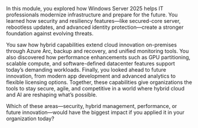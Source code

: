 In this module, you explored how Windows Server 2025 helps IT professionals modernize infrastructure and prepare for the future. You learned how security and resiliency features—like secured-core server, rebootless updates, and advanced identity protection—create a stronger foundation against evolving threats. 

You saw how hybrid capabilities extend cloud innovation on-premises through Azure Arc, backup and recovery, and unified monitoring tools. You also discovered how performance enhancements such as GPU partitioning, scalable compute, and software-defined datacenter features support today’s demanding workloads. Finally, you looked ahead to future innovation, from modern app development and advanced analytics to flexible licensing options. Together, these capabilities give organizations the tools to stay secure, agile, and competitive in a world where hybrid cloud and AI are reshaping what’s possible.

Which of these areas—security, hybrid management, performance, or future innovation—would have the biggest impact if you applied it in your organization today?